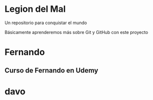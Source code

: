 # Legion del Mal
Un repositorio para conquistar el mundo

Básicamente aprenderemos más sobre Git y GitHub con este proyecto


# Fernando


## Curso de Fernando en Udemy

# davo